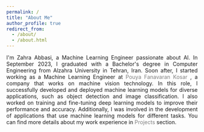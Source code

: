 ```yaml
---
permalink: /
title: "About Me"
author_profile: true
redirect_from: 
  - /about/
  - /about.html
---
```


<style>
  .justify-text {
    text-align: justify;
  }
  .justify-text a {
    color: #808080;
    text-decoration: None;
  }
</style>

<div class="justify-text">
I'm Zahra Abbasi, a Machine Learning Engineer passionate about AI. In September 2023, I graduated with a Bachelor's degree in Computer Engineering from Alzahra University in Tehran, Iran.
Soon after, I started working as a Machine Learning Engineer at <a href='http://en.pfkvision.com'> Pouya Fanavaran Kosar </a>, a company that works on machine vision technology.
In this role, I successfully developed and deployed machine learning models for diverse applications, such as object detection and image classification. I also worked on training and fine-tuning deep learning models to improve their performance and accuracy. Additionally, I was involved in the development of applications that use machine learning models for different tasks. You can find more details about my work experience in <a href='/projects'>Projects</a> section.
</div>
